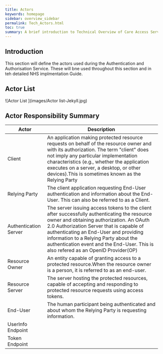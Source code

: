 ```yaml
---
title: Actors 
keywords: homepage
sidebar: overview_sidebar
permalink: Tech_Actors.html
toc: true
summary: A brief introduction to Technical Overview of Care Access Service (CAS).
---
```


## Introduction

This section will define the actors used during the Authentication and Authorisation Service.  These will bne used throughout this section and in teh detailed NHS implmentation Guide.

## Actor List


![Actor List ](images/Actor list-Jekyll.jpg)

## Actor Responsibility Summary

| Actor | Description |
| ------ | -------------|
| Client | An application making protected resource requests on behalf of the resource owner and with its authorization.  The term "client" does  not imply any particular implementation characteristics (e.g., whether the application executes on a server, a desktop, or other devices).This is sometimes known as the Relying Party |
| Relying Party | The client application requesting End-User authentication and information about the End-User. This can also be referred to as a Client. |
| Authentication Server | The server issuing access tokens to the client after successfully authenticating the resource owner and obtaining authorization.  An OAuth 2.0 Authorization Server that is capable of authenticating an End-User and providing information to a Relying Party about the authentication event and the End-User. This is also refered as an OpenID Provider(OP) |
| Resource Owner | An entity capable of granting access to a protected resource.When the resource owner is a person, it is referred to as an end-user. |
| Resource Server | The server hosting the protected resources, capable of accepting and responding to protected resource requests using access tokens. |
| End-User| The human participant being authenticated and about whom the Relying Party is requesting information.|
| UserInfo Endpoint |  |
| Token Endpoint |  |